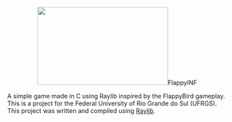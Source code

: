 <p align="center">
  <img width="300" height="180" src="https://i.imgur.com/6NHgGUv.png>
</p>

# FlappyINF
A simple game made in C using Raylib inspired by the FlappyBird gameplay.
This is a project for the Federal University of Rio Grande do Sul (UFRGS).
This project was written and compiled using [Raylib](https://github.com/raysan5/raylib).
